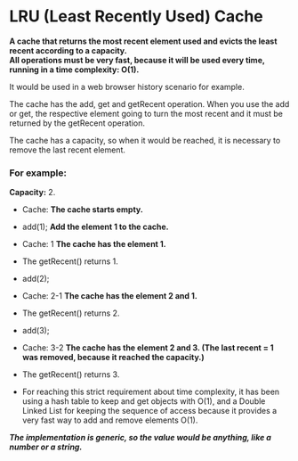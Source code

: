 # LRU (Least Recently Used) Cache

**A cache that returns the most recent element used and evicts the least recent according to a capacity.**  
**All operations must be very fast, because it will be used every time, running in a time complexity: O(1).**

It would be used in a web browser history scenario for example.

The cache has the add, get and getRecent operation. When you use the add or get, the respective element going to turn the most recent and it must be returned by the getRecent operation. 

The cache has a capacity, so when it would be reached, it is necessary to remove the last recent element. 

### For example: ### 
  
**Capacity:** 2.  
     
+ Cache: **The cache starts empty.**           
+ add(1); **Add the element 1 to the cache.**   
+ Cache: 1 **The cache has the element 1.**
+ The getRecent() returns 1.   
+ add(2);    
+ Cache: 2-1 **The cache has the element 2 and 1.**
+ The getRecent() returns 2.  
+ add(3);   
+ Cache: 3-2 **The cache has the element 2 and 3. (The last recent = 1 was removed, because it reached the capacity.)**
+ The getRecent() returns 3.  




+ For reaching this strict requirement about time complexity, it has been using a hash table to keep and get objects with O(1), 
and a Double Linked List for keeping the sequence of access because it provides a very fast way to add and remove elements O(1). 

 ***The implementation is generic, so the value would be anything, like a number or a string.***
